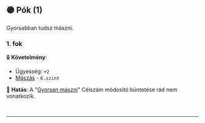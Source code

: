 ## 🟣 Pók (1)

Gyorsabban tudsz mászni.

### 1. fok

🔒 **Követelmény**:
- Ügyesség: `+2`
- [Mászás](../kepzettsegek.szekunder/maszas.md) - `6.szint`

🌟 **Hatás**: A "[Gyorsan mászni](../kepzettsegek.szekunder/maszas.md#c%C3%A9lsz%C3%A1m-m%C3%B3dos%C3%ADt%C3%B3-k%C3%B6r%C3%BClm%C3%A9nyek)" Célszám módosító büntetése rád nem vonatkozik.

<br />

---
